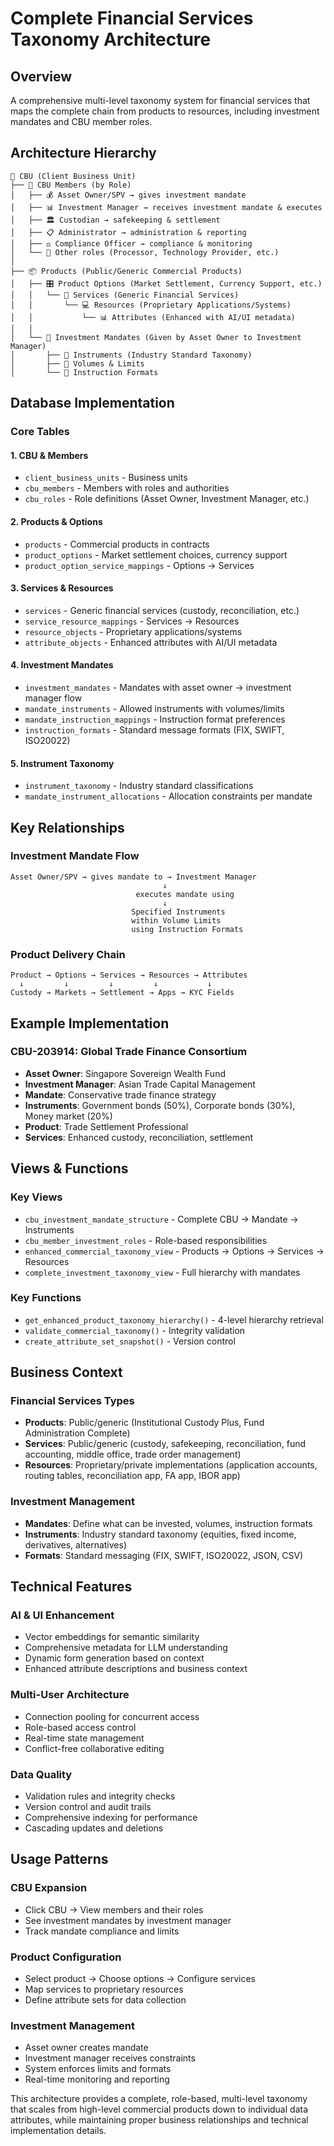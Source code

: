 # Complete Financial Services Taxonomy Architecture

## Overview
A comprehensive multi-level taxonomy system for financial services that maps the complete chain from products to resources, including investment mandates and CBU member roles.

## Architecture Hierarchy

```
🏢 CBU (Client Business Unit)
├── 👥 CBU Members (by Role)
│   ├── 💰 Asset Owner/SPV → gives investment mandate
│   ├── 📊 Investment Manager → receives investment mandate & executes
│   ├── 🏛️ Custodian → safekeeping & settlement
│   ├── 📋 Administrator → administration & reporting
│   ├── ⚖️ Compliance Officer → compliance & monitoring
│   └── 🔧 Other roles (Processor, Technology Provider, etc.)
│
├── 📦 Products (Public/Generic Commercial Products)
│   ├── 🎛️ Product Options (Market Settlement, Currency Support, etc.)
│   │   └── 🔧 Services (Generic Financial Services)
│   │       └── 💻 Resources (Proprietary Applications/Systems)
│   │           └── 📊 Attributes (Enhanced with AI/UI metadata)
│   │
│   └── 🎯 Investment Mandates (Given by Asset Owner to Investment Manager)
│       ├── 🎪 Instruments (Industry Standard Taxonomy)
│       ├── 📐 Volumes & Limits
│       └── 📄 Instruction Formats
```

## Database Implementation

### Core Tables

#### 1. CBU & Members
- `client_business_units` - Business units
- `cbu_members` - Members with roles and authorities
- `cbu_roles` - Role definitions (Asset Owner, Investment Manager, etc.)

#### 2. Products & Options
- `products` - Commercial products in contracts
- `product_options` - Market settlement choices, currency support
- `product_option_service_mappings` - Options → Services

#### 3. Services & Resources
- `services` - Generic financial services (custody, reconciliation, etc.)
- `service_resource_mappings` - Services → Resources
- `resource_objects` - Proprietary applications/systems
- `attribute_objects` - Enhanced attributes with AI/UI metadata

#### 4. Investment Mandates
- `investment_mandates` - Mandates with asset owner → investment manager flow
- `mandate_instruments` - Allowed instruments with volumes/limits
- `mandate_instruction_mappings` - Instruction format preferences
- `instruction_formats` - Standard message formats (FIX, SWIFT, ISO20022)

#### 5. Instrument Taxonomy
- `instrument_taxonomy` - Industry standard classifications
- `mandate_instrument_allocations` - Allocation constraints per mandate

## Key Relationships

### Investment Mandate Flow
```
Asset Owner/SPV → gives mandate to → Investment Manager
                                  ↓
                            executes mandate using
                                  ↓
                           Specified Instruments
                           within Volume Limits
                           using Instruction Formats
```

### Product Delivery Chain
```
Product → Options → Services → Resources → Attributes
  ↓         ↓         ↓         ↓           ↓
Custody → Markets → Settlement → Apps → KYC Fields
```

## Example Implementation

### CBU-203914: Global Trade Finance Consortium
- **Asset Owner**: Singapore Sovereign Wealth Fund
- **Investment Manager**: Asian Trade Capital Management
- **Mandate**: Conservative trade finance strategy
- **Instruments**: Government bonds (50%), Corporate bonds (30%), Money market (20%)
- **Product**: Trade Settlement Professional
- **Services**: Enhanced custody, reconciliation, settlement

## Views & Functions

### Key Views
- `cbu_investment_mandate_structure` - Complete CBU → Mandate → Instruments
- `cbu_member_investment_roles` - Role-based responsibilities
- `enhanced_commercial_taxonomy_view` - Products → Options → Services → Resources
- `complete_investment_taxonomy_view` - Full hierarchy with mandates

### Key Functions
- `get_enhanced_product_taxonomy_hierarchy()` - 4-level hierarchy retrieval
- `validate_commercial_taxonomy()` - Integrity validation
- `create_attribute_set_snapshot()` - Version control

## Business Context

### Financial Services Types
- **Products**: Public/generic (Institutional Custody Plus, Fund Administration Complete)
- **Services**: Public/generic (custody, safekeeping, reconciliation, fund accounting, middle office, trade order management)
- **Resources**: Proprietary/private implementations (application accounts, routing tables, reconciliation app, FA app, IBOR app)

### Investment Management
- **Mandates**: Define what can be invested, volumes, instruction formats
- **Instruments**: Industry standard taxonomy (equities, fixed income, derivatives, alternatives)
- **Formats**: Standard messaging (FIX, SWIFT, ISO20022, JSON, CSV)

## Technical Features

### AI & UI Enhancement
- Vector embeddings for semantic similarity
- Comprehensive metadata for LLM understanding
- Dynamic form generation based on context
- Enhanced attribute descriptions and business context

### Multi-User Architecture
- Connection pooling for concurrent access
- Role-based access control
- Real-time state management
- Conflict-free collaborative editing

### Data Quality
- Validation rules and integrity checks
- Version control and audit trails
- Comprehensive indexing for performance
- Cascading updates and deletions

## Usage Patterns

### CBU Expansion
- Click CBU → View members and their roles
- See investment mandates by investment manager
- Track mandate compliance and limits

### Product Configuration
- Select product → Choose options → Configure services
- Map services to proprietary resources
- Define attribute sets for data collection

### Investment Management
- Asset owner creates mandate
- Investment manager receives constraints
- System enforces limits and formats
- Real-time monitoring and reporting

This architecture provides a complete, role-based, multi-level taxonomy that scales from high-level commercial products down to individual data attributes, while maintaining proper business relationships and technical implementation details.